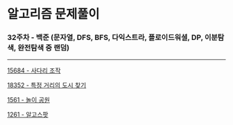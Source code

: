 # 알고리즘 문제풀이

### 32주차 - 백준 (문자열, DFS, BFS, 다익스트라, 플로이드워셜, DP, 이분탐색, 완전탐색 중 랜덤)

---

[15684 - 사다리 조작](https://www.acmicpc.net/problem/15684)

[18352 - 특정 거리의 도시 찾기](https://www.acmicpc.net/problem/18352)

[1561 - 놀이 공원](https://www.acmicpc.net/problem/1561)

[1261 - 알고스팟](https://www.acmicpc.net/problem/1261)
